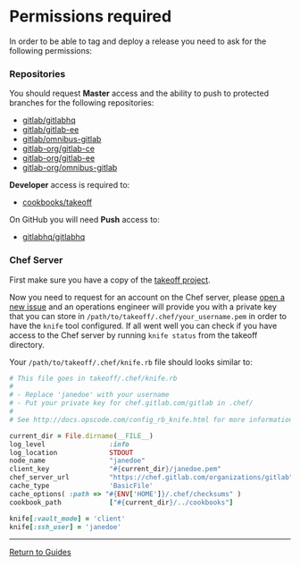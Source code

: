 # Permissions required

In order to be able to tag and deploy a release you need to ask for the
following permissions:

### Repositories

You should request **Master** access and the ability to push to protected
branches for the following repositories:

* [gitlab/gitlabhq](https://dev.gitlab.org/gitlab/gitlabhq)
* [gitlab/gitlab-ee](https://dev.gitlab.org/gitlab/gitlab-ee)
* [gitlab/omnibus-gitlab](https://dev.gitlab.org/gitlab/omnibus-gitlab)
* [gitlab-org/gitlab-ce](https://gitlab.com/gitlab-org/gitlab-ce)
* [gitlab-org/gitlab-ee](https://gitlab.com/gitlab-org/gitlab-ee)
* [gitlab-org/omnibus-gitlab](https://gitlab.com/gitlab-org/omnibus-gitlab)

**Developer** access is required to:

* [cookbooks/takeoff](https://gitlab.com/gitlab-org/takeoff)

On GitHub you will need **Push** access to:

* [gitlabhq/gitlabhq](https://github.com/gitlabhq/gitlabhq)

### Chef Server

First make sure you have a copy of the [takeoff project](https://gitlab.com/gitlab-org/takeoffo).

Now you need to request for an account on the Chef server, please [open a new issue](https://gitlab.com/gitlab-com/infrastructure/issues/new)
and an operations engineer will provide you with a private key that you can
store in `/path/to/takeoff/.chef/your_username.pem` in order to have the `knife`
tool configured. If all went well you can check if you have access to the Chef
server by running `knife status` from the takeoff directory.

Your `/path/to/takeoff/.chef/knife.rb` file should looks similar to:

```ruby
# This file goes in takeoff/.chef/knife.rb
#
# - Replace 'janedoe' with your username
# - Put your private key for chef.gitlab.com/gitlab in .chef/
#
# See http://docs.opscode.com/config_rb_knife.html for more information on knife configuration options

current_dir = File.dirname(__FILE__)
log_level                :info
log_location             STDOUT
node_name                "janedoe"
client_key               "#{current_dir}/janedoe.pem"
chef_server_url          "https://chef.gitlab.com/organizations/gitlab"
cache_type               'BasicFile'
cache_options( :path => "#{ENV['HOME']}/.chef/checksums" )
cookbook_path            ["#{current_dir}/../cookbooks"]

knife[:vault_mode] = 'client'
knife[:ssh_user] = 'janedoe'
```

---

[Return to Guides](../README.md#guides)
